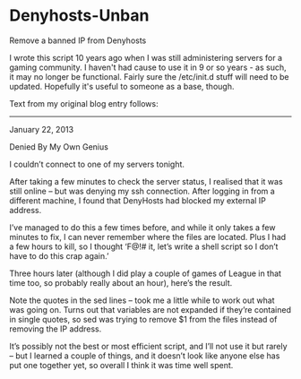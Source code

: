# Denyhosts-Unban
Remove a banned IP from Denyhosts

I wrote this script 10 years ago when I was still administering servers for a gaming community. I haven't had cause to use it in 9 or so years - as such, it may no longer be functional. Fairly sure the /etc/init.d stuff will need to be updated. Hopefully it's useful to someone as a base, though.

Text from my original blog entry follows:

--------------------------------------------------------

January 22, 2013

Denied By My Own Genius

I couldn’t connect to one of my servers tonight.

After taking a few minutes to check the server status, I realised that it was still online – but was denying my ssh connection. After logging in from a different machine, I found that DenyHosts had blocked my external IP address.

I’ve managed to do this a few times before, and while it only takes a few minutes to fix, I can never remember where the files are located. Plus I had a few hours to kill, so I thought ‘F@!# it, let’s write a shell script so I don’t have to do this crap again.’

Three hours later (although I did play a couple of games of League in that time too, so probably really about an hour), here’s the result.

Note the quotes in the sed lines – took me a little while to work out what was going on. Turns out that variables are not expanded if they’re contained in single quotes, so sed was trying to remove $1 from the files instead of removing the IP address.

It’s possibly not the best or most efficient script, and I’ll not use it but rarely – but I learned a couple of things, and it doesn’t look like anyone else has put one together yet, so overall I think it was time well spent.
